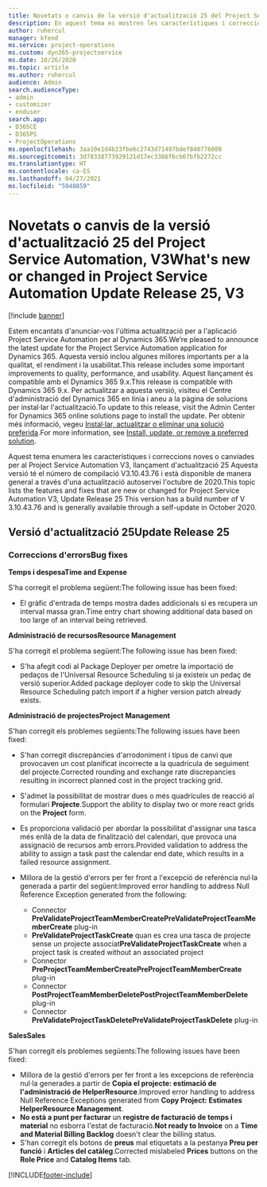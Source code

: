 ```yaml
---
title: Novetats o canvis de la versió d'actualització 25 del Project Service Automation, V3
description: En aquest tema es mostren les característiques i correccions disponibles al Project Service Automation V3, versió d'actualització 25.
author: ruhercul
manager: kfend
ms.service: project-operations
ms.custom: dyn365-projectservice
ms.date: 10/26/2020
ms.topic: article
ms.author: ruhercul
audience: Admin
search.audienceType:
- admin
- customizer
- enduser
search.app:
- D365CE
- D365PS
- ProjectOperations
ms.openlocfilehash: 3aa10e1d4b23fbe6c2743d71497bdef840776008
ms.sourcegitcommit: 3d78338773929121d17ec3386f6cb67bfb2272cc
ms.translationtype: HT
ms.contentlocale: ca-ES
ms.lasthandoff: 04/27/2021
ms.locfileid: "5948859"
---
```

# <a name="whats-new-or-changed-in-project-service-automation-update-release-25-v3"></a><span data-ttu-id="fb159-103">Novetats o canvis de la versió d'actualització 25 del Project Service Automation, V3</span><span class="sxs-lookup"><span data-stu-id="fb159-103">What's new or changed in Project Service Automation Update Release 25, V3</span></span>

[!include [banner](../includes/psa-now-project-operations.md)]

<span data-ttu-id="fb159-104">Estem encantats d'anunciar-vos l'última actualització per a l'aplicació Project Service Automation per al Dynamics 365.</span><span class="sxs-lookup"><span data-stu-id="fb159-104">We’re pleased to announce the latest update for the Project Service Automation application for Dynamics 365.</span></span> <span data-ttu-id="fb159-105">Aquesta versió inclou algunes millores importants per a la qualitat, el rendiment i la usabilitat.</span><span class="sxs-lookup"><span data-stu-id="fb159-105">This release includes some important improvements to quality, performance, and usability.</span></span> <span data-ttu-id="fb159-106">Aquest llançament és compatible amb el Dynamics 365 9.x.</span><span class="sxs-lookup"><span data-stu-id="fb159-106">This release is compatible with Dynamics 365 9.x.</span></span> <span data-ttu-id="fb159-107">Per actualitzar a aquesta versió, visiteu el Centre d'administració del Dynamics 365 en línia i aneu a la pàgina de solucions per instal·lar l'actualització.</span><span class="sxs-lookup"><span data-stu-id="fb159-107">To update to this release, visit the Admin Center for Dynamics 365 online solutions page to install the update.</span></span> <span data-ttu-id="fb159-108">Per obtenir més informació, vegeu [Instal·lar, actualitzar o eliminar una solució preferida](/power-platform/admin/install-remove-preferred-solution).</span><span class="sxs-lookup"><span data-stu-id="fb159-108">For more information, see [Install, update, or remove a preferred solution](/power-platform/admin/install-remove-preferred-solution).</span></span>

<span data-ttu-id="fb159-109">Aquest tema enumera les característiques i correccions noves o canviades per al Project Service Automation V3, llançament d'actualització 25 Aquesta versió té el número de compilació V3.10.43.76 i està disponible de manera general a través d'una actualització autoservei l'octubre de 2020.</span><span class="sxs-lookup"><span data-stu-id="fb159-109">This topic lists the features and fixes that are new or changed for Project Service Automation V3, Update Release 25 This version has a build number of V 3.10.43.76 and is generally available through a self-update in October 2020.</span></span>

## <a name="update-release-25"></a><span data-ttu-id="fb159-110">Versió d'actualització 25</span><span class="sxs-lookup"><span data-stu-id="fb159-110">Update Release 25</span></span>

### <a name="bug-fixes"></a><span data-ttu-id="fb159-111">Correccions d'errors</span><span class="sxs-lookup"><span data-stu-id="fb159-111">Bug fixes</span></span>

<span data-ttu-id="fb159-112">**Temps i despesa**</span><span class="sxs-lookup"><span data-stu-id="fb159-112">**Time and Expense**</span></span>

<span data-ttu-id="fb159-113">S'ha corregit el problema següent:</span><span class="sxs-lookup"><span data-stu-id="fb159-113">The following issue has been fixed:</span></span>

- <span data-ttu-id="fb159-114">El gràfic d'entrada de temps mostra dades addicionals si es recupera un interval massa gran.</span><span class="sxs-lookup"><span data-stu-id="fb159-114">Time entry chart showing additional data based on too large of an interval being retrieved.</span></span>

<span data-ttu-id="fb159-115">**Administració de recursos**</span><span class="sxs-lookup"><span data-stu-id="fb159-115">**Resource Management**</span></span>

<span data-ttu-id="fb159-116">S'ha corregit el problema següent:</span><span class="sxs-lookup"><span data-stu-id="fb159-116">The following issue has been fixed:</span></span>

- <span data-ttu-id="fb159-117">S'ha afegit codi al Package Deployer per ometre la importació de pedaços de l'Universal Resource Scheduling si ja existeix un pedaç de versió superior.</span><span class="sxs-lookup"><span data-stu-id="fb159-117">Added package deployer code to skip the Universal Resource Scheduling patch import if a higher version patch already exists.</span></span>

<span data-ttu-id="fb159-118">**Administració de projectes**</span><span class="sxs-lookup"><span data-stu-id="fb159-118">**Project Management**</span></span>

<span data-ttu-id="fb159-119">S'han corregit els problemes següents:</span><span class="sxs-lookup"><span data-stu-id="fb159-119">The following issues have been fixed:</span></span>

- <span data-ttu-id="fb159-120">S'han corregit discrepàncies d'arrodoniment i tipus de canvi que provocaven un cost planificat incorrecte a la quadrícula de seguiment del projecte.</span><span class="sxs-lookup"><span data-stu-id="fb159-120">Corrected rounding and exchange rate discrepancies resulting in incorrect planned cost in the project tracking grid.</span></span>
- <span data-ttu-id="fb159-121">S'admet la possibilitat de mostrar dues o més quadrícules de reacció al formulari **Projecte**.</span><span class="sxs-lookup"><span data-stu-id="fb159-121">Support the ability to display two or more react grids on the **Project** form.</span></span>
- <span data-ttu-id="fb159-122">Es proporciona validació per abordar la possibilitat d'assignar una tasca més enllà de la data de finalització del calendari, que provoca una assignació de recursos amb errors.</span><span class="sxs-lookup"><span data-stu-id="fb159-122">Provided validation to address the ability to assign a task past the calendar end date, which results in a failed resource assignment.</span></span>
- <span data-ttu-id="fb159-123">Millora de la gestió d'errors per fer front a l'excepció de referència nul·la generada a partir del següent:</span><span class="sxs-lookup"><span data-stu-id="fb159-123">Improved error handling to address Null Reference Exception generated from the following:</span></span>

    - <span data-ttu-id="fb159-124">Connector **PreValidateProjectTeamMemberCreate**</span><span class="sxs-lookup"><span data-stu-id="fb159-124">**PreValidateProjectTeamMemberCreate** plug-in</span></span>
    - <span data-ttu-id="fb159-125">**PreValidateProjectTaskCreate** quan es crea una tasca de projecte sense un projecte associat</span><span class="sxs-lookup"><span data-stu-id="fb159-125">**PreValidateProjectTaskCreate** when a project task is created without an associated project</span></span>
    - <span data-ttu-id="fb159-126">Connector **PreProjectTeamMemberCreate**</span><span class="sxs-lookup"><span data-stu-id="fb159-126">**PreProjectTeamMemberCreate** plug-in</span></span>
    - <span data-ttu-id="fb159-127">Connector **PostProjectTeamMemberDelete**</span><span class="sxs-lookup"><span data-stu-id="fb159-127">**PostProjectTeamMemberDelete** plug-in</span></span>
    - <span data-ttu-id="fb159-128">Connector **PreValidateProjectTaskDelete**</span><span class="sxs-lookup"><span data-stu-id="fb159-128">**PreValidateProjectTaskDelete** plug-in</span></span>

<span data-ttu-id="fb159-129">**Sales**</span><span class="sxs-lookup"><span data-stu-id="fb159-129">**Sales**</span></span>

<span data-ttu-id="fb159-130">S'han corregit els problemes següents:</span><span class="sxs-lookup"><span data-stu-id="fb159-130">The following issues have been fixed:</span></span>

- <span data-ttu-id="fb159-131">Millora de la gestió d'errors per fer front a les excepcions de referència nul·la generades a partir de **Copia el projecte: estimació de l'administració de HelperResource**.</span><span class="sxs-lookup"><span data-stu-id="fb159-131">Improved error handling to address Null Reference Exceptions generated from **Copy Project: Estimates HelperResource Management**.</span></span>
- <span data-ttu-id="fb159-132">**No està a punt per facturar** un **registre de facturació de temps i material** no esborra l'estat de facturació.</span><span class="sxs-lookup"><span data-stu-id="fb159-132">**Not ready to Invoice** on a **Time and Material Billing Backlog** doesn't clear the billing status.</span></span>
- <span data-ttu-id="fb159-133">S'han corregit els botons de **preus** mal etiquetats a la pestanya **Preu per funció** i **Articles del catàleg**.</span><span class="sxs-lookup"><span data-stu-id="fb159-133">Corrected mislabeled **Prices** buttons on the **Role Price** and **Catalog Items** tab.</span></span>


[!INCLUDE[footer-include](../includes/footer-banner.md)]